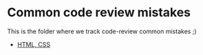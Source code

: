 # Common code review mistakes
This is the folder where we track code-review common mistakes ;)
- [HTML, CSS](html_css.md)
